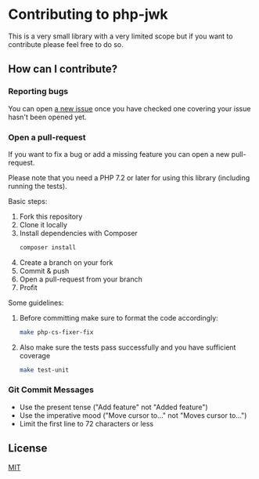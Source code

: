 # Contributing to php-jwk

This is a very small library with a very limited scope but if you want to contribute please feel free to do so.

## How can I contribute?

### Reporting bugs

You can open [a new issue](https://github.com/Strobotti/php-jwk/issues) once you have checked one covering your issue hasn't been opened yet.

### Open a pull-request

If you want to fix a bug or add a missing feature you can open a new pull-request.

Please note that you need a PHP 7.2 or later for using this library (including running the tests).

Basic steps:

1. Fork this repository
1. Clone it locally
1. Install dependencies with Composer
    ```bash
    composer install
    ```
1. Create a branch on your fork
1. Commit & push
1. Open a pull-request from your branch
1. Profit

Some guidelines:

1. Before committing make sure to format the code accordingly:
    ```bash
    make php-cs-fixer-fix
    ```
1. Also make sure the tests pass successfully and you have sufficient coverage
    ```bash
    make test-unit
    ```

### Git Commit Messages

* Use the present tense ("Add feature" not "Added feature")
* Use the imperative mood ("Move cursor to..." not "Moves cursor to...")
* Limit the first line to 72 characters or less

## License

[MIT](https://github.com/Strobotti/php-jwk/blob/master/LICENSE)
